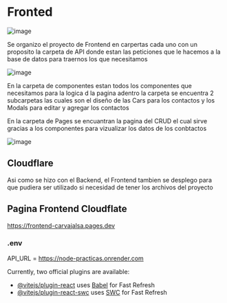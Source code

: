 # Fronted 

![image](https://github.com/sbustos497/Frontend-CarvajalSA/assets/78486117/e7a938b5-0d42-4fa0-862a-513424aca6e0)

Se organizo el proyecto de Frontend en carpertas cada uno con un proposito
la carpeta de API donde estan las peticiones que le hacemos a la base de datos para traernos los que necesitamos

![image](https://github.com/sbustos497/Frontend-CarvajalSA/assets/78486117/cca6c1c7-531a-4c58-b560-b1f965eb0eb9)

En la carpeta de componentes estan todos los componentes que necesitamos para la logica d la pagina adentro la carpeta se encuentra 2 subcarpetas las cuales son el diseño de las Cars para los contactos y los Modals para editar y agregar los contactos

En la carpeta de Pages se encuantran la pagina del CRUD el cual sirve gracias a los componentes para vizualizar los datos de los conbtactos 

![image](https://github.com/sbustos497/Frontend-CarvajalSA/assets/78486117/c56daa25-bf2d-4958-8964-b3e7259f592f)


## Cloudflare

Asi como se hizo con el Backend, el Frontend tambien se desplego para que pudiera ser utilizado si necesidad de tener los archivos del proyecto 

## Pagina Frontend Cloudflate
https://frontend-carvajalsa.pages.dev

### .env
API_URL = https://node-practicas.onrender.com

Currently, two official plugins are available:

- [@vitejs/plugin-react](https://github.com/vitejs/vite-plugin-react/blob/main/packages/plugin-react/README.md) uses [Babel](https://babeljs.io/) for Fast Refresh
- [@vitejs/plugin-react-swc](https://github.com/vitejs/vite-plugin-react-swc) uses [SWC](https://swc.rs/) for Fast Refresh
